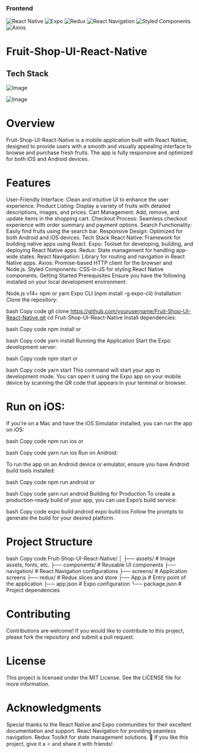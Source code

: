 ### Frontend
<div>
    <img src="https://img.shields.io/badge/-React_Native-black?style=for-the-badge&logoColor=white&logo=react&color=61DAFB" alt="React Native" />
    <img src="https://img.shields.io/badge/-Expo-black?style=for-the-badge&logoColor=white&logo=expo&color=000020" alt="Expo" />
    <img src="https://img.shields.io/badge/-Redux-black?style=for-the-badge&logoColor=white&logo=redux&color=764ABC" alt="Redux" />
    <img src="https://img.shields.io/badge/-React_Navigation-black?style=for-the-badge&logoColor=white&logo=react&color=33B2FF" alt="React Navigation" />
    <img src="https://img.shields.io/badge/-Styled_Components-black?style=for-the-badge&logoColor=white&logo=styled-components&color=DB7093" alt="Styled Components" />
    <img src="https://img.shields.io/badge/-Axios-black?style=for-the-badge&logoColor=white&logo=axios&color=5A29E4" alt="Axios" />
</div>

# Fruit-Shop-UI-React-Native

## Tech Stack

![Image](https://www.instagram.com/p/CzgVgJNtZtB/?utm_source=ig_web_copy_link&igshid=MzRlODBiNWFlZA==)

![Image](https://cdn.dribbble.com/userupload/5932943/file/original-0f5867a7710b4800371334a4bb4c3d98.png?compress=1&resize=2048x1536)
 
# Overview
Fruit-Shop-UI-React-Native is a mobile application built with React Native, designed to provide users with a smooth and visually appealing interface to browse and purchase fresh fruits. The app is fully responsive and optimized for both iOS and Android devices.

# Features
User-Friendly Interface: Clean and intuitive UI to enhance the user experience.
Product Listing: Display a variety of fruits with detailed descriptions, images, and prices.
Cart Management: Add, remove, and update items in the shopping cart.
Checkout Process: Seamless checkout experience with order summary and payment options.
Search Functionality: Easily find fruits using the search bar.
Responsive Design: Optimized for both Android and iOS devices.
Tech Stack
React Native: Framework for building native apps using React.
Expo: Toolset for developing, building, and deploying React Native apps.
Redux: State management for handling app-wide states.
React Navigation: Library for routing and navigation in React Native apps.
Axios: Promise-based HTTP client for the browser and Node.js.
Styled Components: CSS-in-JS for styling React Native components.
Getting Started
Prerequisites
Ensure you have the following installed on your local development environment:

Node.js v14+
npm or yarn
Expo CLI (npm install -g expo-cli)
Installation
Clone the repository:

bash
Copy code
git clone https://github.com/yourusername/Fruit-Shop-UI-React-Native.git
cd Fruit-Shop-UI-React-Native
Install dependencies:

bash
Copy code
npm install
or

bash
Copy code
yarn install
Running the Application
Start the Expo development server:

bash
Copy code
npm start
or

bash
Copy code
yarn start
This command will start your app in development mode. You can open it using the Expo app on your mobile device by scanning the QR code that appears in your terminal or browser.

# Run on iOS:

If you're on a Mac and have the iOS Simulator installed, you can run the app on iOS:

bash
Copy code
npm run ios
or

bash
Copy code
yarn run ios
Run on Android:

To run the app on an Android device or emulator, ensure you have Android build tools installed:

bash
Copy code
npm run android
or

bash
Copy code
yarn run android
Building for Production
To create a production-ready build of your app, you can use Expo’s build service:

bash
Copy code
expo build:android
expo build:ios
Follow the prompts to generate the build for your desired platform.

# Project Structure
bash
Copy code
Fruit-Shop-UI-React-Native/
│
├── assets/              # Image assets, fonts, etc.
├── components/          # Reusable UI components
├── navigation/          # React Navigation configurations
├── screens/             # Application screens
├── redux/               # Redux slices and store
├── App.js               # Entry point of the application
├── app.json             # Expo configuration
└── package.json         # Project dependencies
# Contributing
Contributions are welcome! If you would like to contribute to this project, please fork the repository and submit a pull request.

# License
This project is licensed under the MIT License. See the LICENSE file for more information.

# Acknowledgments
Special thanks to the React Native and Expo communities for their excellent documentation and support.
React Navigation for providing seamless navigation.
Redux Toolkit for state management solutions.
💙 If you like this project, give it a ⭐ and share it with friends!
